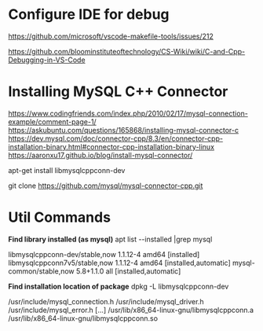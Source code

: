 

# Configure IDE for debug

https://github.com/microsoft/vscode-makefile-tools/issues/212

https://github.com/bloominstituteoftechnology/CS-Wiki/wiki/C-and-Cpp-Debugging-in-VS-Code

# Installing MySQL C++ Connector
https://www.codingfriends.com/index.php/2010/02/17/mysql-connection-example/comment-page-1/
https://askubuntu.com/questions/165868/installing-mysql-connector-c
https://dev.mysql.com/doc/connector-cpp/8.3/en/connector-cpp-installation-binary.html#connector-cpp-installation-binary-linux
https://aaronxu17.github.io/blog/install-mysql-connector/

apt-get install libmysqlcppconn-dev

git clone https://github.com/mysql/mysql-connector-cpp.git

#  Util Commands

**Find library installed (as mysql)** apt list --installed |grep mysql

libmysqlcppconn-dev/stable,now 1.1.12-4 amd64 [installed]
libmysqlcppconn7v5/stable,now 1.1.12-4 amd64 [installed,automatic]
mysql-common/stable,now 5.8+1.1.0 all [installed,automatic]

**Find installation location of package** dpkg -L libmysqlcppconn-dev

/usr/include/mysql_connection.h
/usr/include/mysql_driver.h
/usr/include/mysql_error.h
[...]
/usr/lib/x86_64-linux-gnu/libmysqlcppconn.a
/usr/lib/x86_64-linux-gnu/libmysqlcppconn.so
